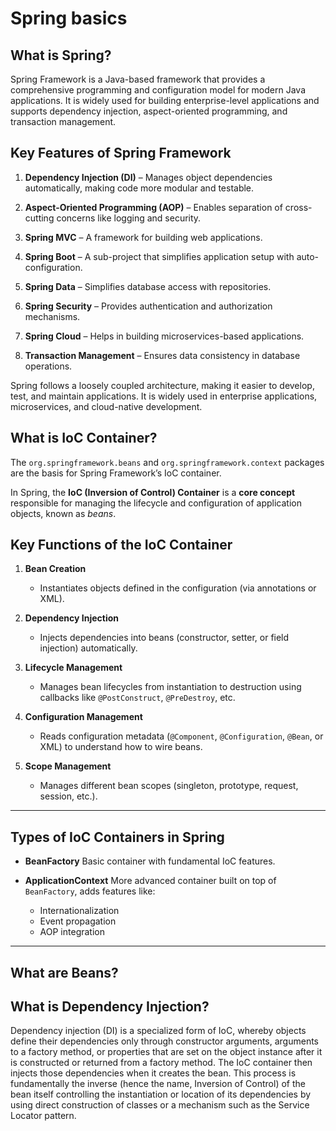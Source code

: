 # Spring basics

## What is Spring?

Spring Framework is a Java-based framework that provides a comprehensive programming and configuration model for modern Java applications. It is widely used for building enterprise-level applications and supports dependency injection, aspect-oriented programming, and transaction management.

## Key Features of Spring Framework

1. **Dependency Injection (DI)** – Manages object dependencies automatically, making code more modular and testable.

2. **Aspect-Oriented Programming (AOP)** – Enables separation of cross-cutting concerns like logging and security.
3. **Spring MVC** – A framework for building web applications.
4. **Spring Boot** – A sub-project that simplifies application setup with auto-configuration.
5. **Spring Data** – Simplifies database access with repositories.
6. **Spring Security** – Provides authentication and authorization mechanisms.
7. **Spring Cloud** – Helps in building microservices-based applications.
8. **Transaction Management** – Ensures data consistency in database operations.

<p>Spring follows a loosely coupled architecture, making it easier to develop, test, and maintain applications. It is widely used in enterprise applications, microservices, and cloud-native development.</p>

## What is IoC Container?

The `org.springframework.beans` and `org.springframework.context` packages are the basis for Spring Framework’s IoC container.

In Spring, the **IoC (Inversion of Control) Container** is a **core concept** responsible for managing the lifecycle and configuration of application objects, known as *beans*.

## Key Functions of the IoC Container

1. **Bean Creation** 
   - Instantiates objects defined in the configuration (via annotations or XML).

2. **Dependency Injection** 
   - Injects dependencies into beans (constructor, setter, or field injection) automatically.

3. **Lifecycle Management** 
   - Manages bean lifecycles from instantiation to destruction using callbacks like `@PostConstruct`, `@PreDestroy`, etc.

4. **Configuration Management** 
   - Reads configuration metadata (`@Component`, `@Configuration`, `@Bean`, or XML) to understand how to wire beans.

5. **Scope Management** 
   - Manages different bean scopes (singleton, prototype, request, session, etc.).

---

## Types of IoC Containers in Spring

- **BeanFactory** 
  Basic container with fundamental IoC features.

- **ApplicationContext** 
  More advanced container built on top of `BeanFactory`, adds features like:
  - Internationalization
  - Event propagation
  - AOP integration

---

## What are Beans?

## What is Dependency Injection?

Dependency injection (DI) is a specialized form of IoC, whereby objects define their dependencies only through constructor arguments, arguments to a factory method, or properties that are set on the object instance after it is constructed or returned from a factory method. The IoC container then injects those dependencies when it creates the bean. This process is fundamentally the inverse (hence the name, Inversion of Control) of the bean itself controlling the instantiation or location of its dependencies by using direct construction of classes or a mechanism such as the Service Locator pattern.
